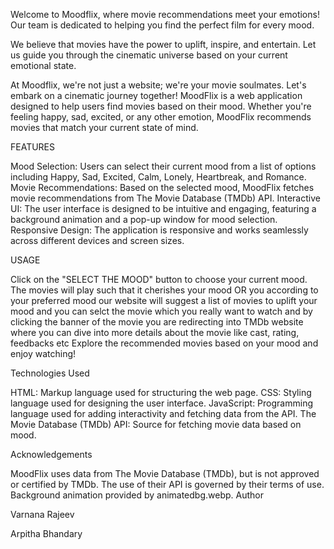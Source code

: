 Welcome to Moodflix, where movie recommendations meet your emotions! Our team is dedicated to helping you find the perfect film for every mood.

We believe that movies have the power to uplift, inspire, and entertain. Let us guide you through the cinematic universe based on your current emotional state.

At Moodflix, we're not just a website; we're your movie soulmates. Let's embark on a cinematic journey together!
MoodFlix is a web application designed to help users find movies based on their mood. Whether you're feeling happy, sad, excited, or any other emotion, MoodFlix recommends movies that match your current state of mind.

FEATURES


Mood Selection: Users can select their current mood from a list of options including Happy, Sad, Excited, Calm, Lonely, Heartbreak, and Romance.
Movie Recommendations: Based on the selected mood, MoodFlix fetches movie recommendations from The Movie Database (TMDb) API.
Interactive UI: The user interface is designed to be intuitive and engaging, featuring a background animation and a pop-up window for mood selection.
Responsive Design: The application is responsive and works seamlessly across different devices and screen sizes.


USAGE


Click on the "SELECT THE MOOD" button to choose your current mood.
The movies will play such that it  cherishes your mood
OR you according to your preferred mood our website will suggest a list of movies to uplift your mood and you can selct the movie which you really want to watch and by clicking the banner of the movie you are redirecting into TMDb website where you can dive into more details about the movie like cast, rating, feedbacks etc 
Explore the recommended movies based on your mood and enjoy watching!

Technologies Used


HTML: Markup language used for structuring the web page.
CSS: Styling language used for designing the user interface.
JavaScript: Programming language used for adding interactivity and fetching data from the API.
The Movie Database (TMDb) API: Source for fetching movie data based on mood.


Acknowledgements


MoodFlix uses data from The Movie Database (TMDb), but is not approved or certified by TMDb. The use of their API is governed by their terms of use.
Background animation provided by animatedbg.webp.
Author


Varnana Rajeev


Arpitha Bhandary
